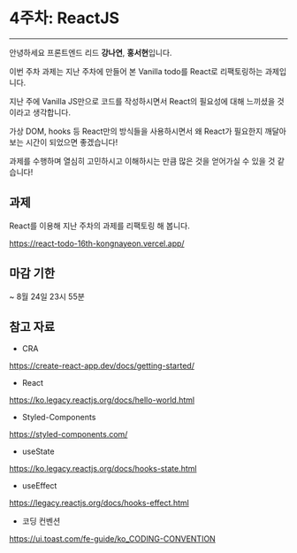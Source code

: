 # 4주차: ReactJS

---

안녕하세요 프론트엔드 리드 **강나연**, **홍서현**입니다.

이번 주차 과제는 지난 주차에 만들어 본 Vanilla todo를 React로 리팩토링하는 과제입니다.

지난 주에 Vanilla JS만으로 코드를 작성하시면서 React의 필요성에 대해 느끼셨을 것이라고 생각합니다.

가상 DOM, hooks 등 React만의 방식들을 사용하시면서 왜 React가 필요한지 깨달아 보는 시간이 되었으면 좋겠습니다!

과제를 수행하며 열심히 고민하시고 이해하시는 만큼 많은 것을 얻어가실 수 있을 것 같습니다!

## 과제

React를 이용해 지난 주차의 과제를 리팩토링 해 봅니다.

https://react-todo-16th-kongnayeon.vercel.app/

## 마감 기한

~ 8월 24일 23시 55분

## 참고 자료

- CRA

https://create-react-app.dev/docs/getting-started/

- React

https://ko.legacy.reactjs.org/docs/hello-world.html

- Styled-Components

https://styled-components.com/

- useState

https://ko.legacy.reactjs.org/docs/hooks-state.html

- useEffect

https://legacy.reactjs.org/docs/hooks-effect.html

- 코딩 컨벤션

https://ui.toast.com/fe-guide/ko_CODING-CONVENTION
